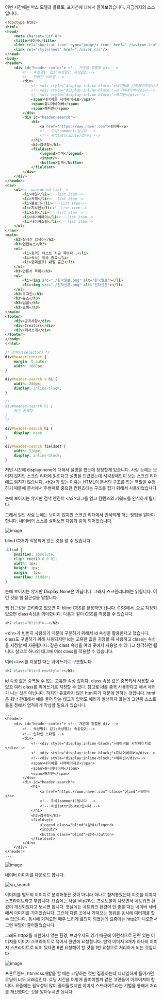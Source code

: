 이번 시간에는 박스 모델과 플르토, 포지션에 대해서 알아보겠습니다. 지금까지의 소스 입니다.

```html
<!doctype html>
<html>
<head>
    <meta charset="utf-8">
    <title>네이버</title>
    <link rel="shortcut icon" type="image/x-icon" href="./favicon.ico" />
    <link rel="stylesheet" href="./naver.css"/>
</head>
<body>
<header>
    <div id="header-center"> <!-- 가운데 정렬용 div -->
        <!-- 속성명1: 값1;속성명2: 속성값2;-->
        <!-- 인라인 스타일 -->
        <div>
            <!--<div style="display:inline-block;">네이버를 시작페이지로</div>-->
            <!--<div style="display:inline-block;">쥬니어네이버</div>-->
            <!--<div style="display:inline-block;">해피빈</div>-->
            <span>네이버를 시작페이지로</span>
            <span>쥬니어네이버</span>
            <span>해피빈</span>
        </div>
        <div id="header-search">
            <h1>
                <a href="https://www.naver.com">네이버</a>
                <!-- 주석(comment)입니다 -->
                <!-- 속성(attribute)입니다 -->
            </h1>
            <h2>검색창</h2>
            <fieldset>
                <legend>검색</legend>
                <input/>
                <button>검색</button>
            </fieldset>
        </div>
    </div>
</header>
<nav>
    <ul><!--unordered list-->
        <li>메일</li><!--list item-->
        <li>카페</li><!--list item-->
        <li>블로그</li><!--list item-->
        <li>지식인</li><!--list item-->
        <li>쇼핑</li><!--list item-->
        <li>네이버페이</li><!--list item-->
        <li>네이버쇼핑</li><!--list item-->
    </ul>
</nav>
<main>
    <h2>실시간 검색어</h2>
    <h3>연합뉴스</h3>
    <ol>
        <li>충격) 테스트 지금 목아파..</li>
        <li>속보) 방송 종료</li>
        <li>중대발표) 내일 출근</li>
    </ol>
    <h3>언론사 목록</h3>
    <ul>
        <li><img src="./한국일보.png" alt="한국일보"></li>
        <li><img src="./전자신문.png" alt="전자신문"></li>
    </ul>
    <h3>로그인</h3>
    <h3>뉴스</h3>
    <h3>법률</h3>
    <h3>쇼핑</h3>
</main>
<footer>
    <div>공지사항</div>
    <div>Creators</div>
    <div>회사소개</div>
</footer>
</body>
</html>
```

```CSS
/* 선택자(selector) */
div#header-center {
    margin: 0 auto;
    width: 1080px;
}

div#header-search > h1 {
    width: 280px;
    display: inline-block;
}

/*
div#header-search h1 {
    자손 선택자
}
*/

div#header-search h2 {
    display: none
}

div#header-search fieldset {
    width: 520px;
    display: inline-block;
}
```

저번 시간에 display:none에 대해서 설명을 했는데 정정할게 있습니다. 사람 눈에는 보이지 않지만 스크린 리더에 읽힌다고 설명을 드렸었는데 시각장애인이 보는 스크린 리더에도 읽히지 않습니다. \<h2\>가 있는 이유는 HTML이 문서의 구조를 잡는 역할을 수행하기 때문에 문서에서 두번째로 중요한 컨텐츠라는 구조를 잡기 위해서 사용되었습니다.

눈에 보이지는 않지만 검색 엔진이 \<h2\>태그를 읽고 컨텐츠의 키워드를 인식하게 됩니다.

그래서 일반 사람 눈에는 보이지 않지만 스크린 리더에서 인식되게 하는 방법을 알아야 합니다. 네이버의 소스를 살펴보면 다음과 같이 되어있습니다.

![image](https://user-images.githubusercontent.com/79847020/168823501-dc9665f9-1927-4a9a-9466-64a2d0623bb4.png)

blind CSS가 적용되어 있는 것을 알 수 있습니다. 

```CSS
.blind {
    position: absolute;
    clip: rect(0 0 0 0);
    width: 1px;
    height: 1px;
    margin: -1px;
    overflow: hidden;
}
```
눈에 보이지는 않지만 Display:None은 아닙니다. 그래서 스크린리더에는 읽힙니다. 이런 것을 웹 접근성을 말합니다. 

웹 접근성을 고려하고 있으면 이 blind CSS를 활용하면 됩니다. CSS에서 .으로 지정되있으면 class속성을 의미합니다. 다음과 같이 CSS를 적용할 수 있습니다.

```html
<h2 class="blind">~~</h2>
```

\<div\>가 빈번히 사용되기 때문에 구분하기 위해서 id 속성을 활용한다고 했습니다. class도 구별하기 위해 사용되지만 id는 고유한 값을 지정할 때 사용하고 class는 속성을 지정할 때 사용됩니다. 같은 class 속성을 여러 곳에서 사용할 수 있다고 생각하면 됩니다. 참고로 하나의 태그에 여러 class를 적용할 수 있습니다. 

여러 class를 지정할 때는 뛰어쓰기로 구분합니다.
```html
<h2 class="blind newStyle"></h2>
```

id 속성 값은 중복될 수 없는 고유한 속성 값이다. class 속성 값은 중복되서 사용할 수 있꼬 여러 class를 뛰어쓰기로 지정할 수 있다. 참고로 id를 중복 사용한다고 해서 에러가 나는 것은 아닙니다. 하지만 유효하지 않은 html이기 때문에 안하는 것입니다. html은 워낙 관대해서 예를 들어 닫는 태그가 없어도 에러가 발생하지 않는데 그만큼 스스로 룰을 정해서 엄격하게 작성할 필요가 있습니다. 

```
...
<header>
    <div id="header-center"> <!-- 가운데 정렬용 div -->
        <!-- 속성명1: 값1;속성명2: 속성값2;-->
        <!-- 인라인 스타일 -->
        <div>
            <!--<div style="display:inline-block;">네이버를 시작페이지로</div>-->
            <!--<div style="display:inline-block;">쥬니어네이버</div>-->
            <!--<div style="display:inline-block;">해피빈</div>-->
            <span>네이버를 시작페이지로</span>
            <span>쥬니어네이버</span>
            <span>해피빈</span>
        </div>
        <div id="header-search">
            <h1>
                <a href="https://www.naver.com" class="blind">네이버</a>
                <!-- 주석(comment)입니다 -->
                <!-- 속성(attribute)입니다 -->
            </h1>
            <h2>검색창</h2>
            <fieldset>
                <legend class="blind">검색</legend>
                <input/>
                <button class="blind">검색</button>
            </fieldset>
        </div>
    </div>
</header>
...
```

![image](https://user-images.githubusercontent.com/79847020/168825679-4833abff-87c5-4ec0-b6af-a819c4a121fc.png)

네이버 이미지를 다운로드 합니다.

![sp_search](https://user-images.githubusercontent.com/79847020/168826201-6a02c52d-6ecb-4089-919b-788cbe7ed724.png)

이미지를 별도의 이미지로 분리해놓은 것이 아니라 하나로 합쳐놓았는데 이것을 이미지 스프라이트라고 부릅니다. 요즘에는 사실 http2라는 프로토콜이 나오면서 네트워크 환경이 개선되었다고 보시면 됩니다. 옛날에는 네트워크 환경이 안 좋을 때는 네이버 서버에서 이미지를 가져왔습니다. 그런데 다른 곳에서 가져오는 행위를 동시에 여러개를 할 수 없습니다. 동시에 가져오면 매우 느리게 로딩이 되었는데 요즘에는 http2가 나오면서 그런 부담이 줄어들었습니다. 

그래도 http2를 지원하지 않는 환경, 브라우저도 있기 때문에 이런식으로 관련 있는 이미지를 이미지 스프라이트로 묶어서 한번에 요청합니다. 만약 이미지 8개가 하나의 이미지 스프라이트로 되어 있다면 8번 요청해야 할 것을 1번 요청으로 처리하게 되는 것입니다. 

![image](https://user-images.githubusercontent.com/79847020/168827162-10d8dbf8-972b-41bb-b1c3-5fcfa9c4bb42.png)

프론트엔드, html/css개발을 할 때는 코딩하는 것만 집중하는데 디테일하게 들어가면 로딩이 너무 오래걸린다. 로딩 시간을 어떻게 줄여야할까 같은 고민들이 이루어져야 합니다. 요즘에는 필요성이 많이 줄어들었지만 이미지 스프라이트라는 기법을 통해서 처리를 개선했다는 것을 알아두시면 됩니다.  



 













